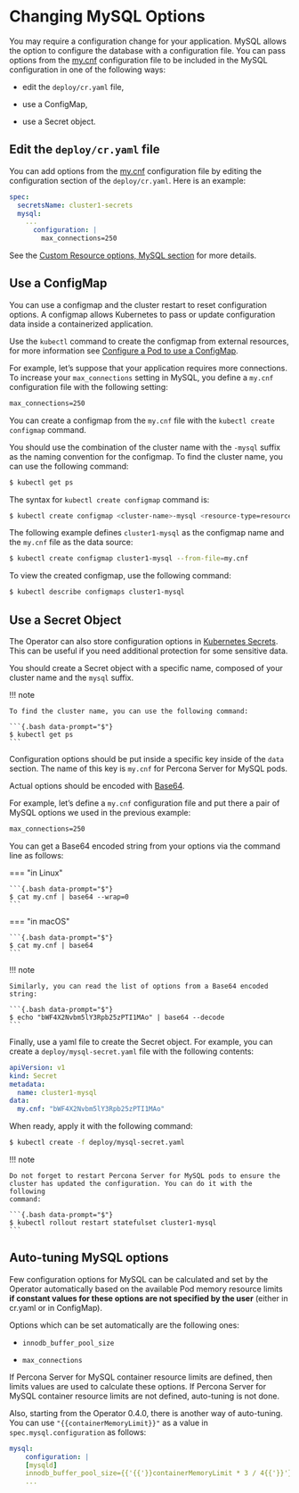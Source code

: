 # Changing MySQL Options

You may require a configuration change for your application. MySQL
allows the option to configure the database with a configuration file.
You can pass options from the
[my.cnf](https://dev.mysql.com/doc/refman/8.0/en/option-files.html)
configuration file to be included in the MySQL configuration in one of the
following ways:

* edit the `deploy/cr.yaml` file,

* use a ConfigMap,

* use a Secret object.

## Edit the `deploy/cr.yaml` file

You can add options from the
[my.cnf](https://dev.mysql.com/doc/refman/8.0/en/option-files.html)
configuration file by editing the configuration section of the
`deploy/cr.yaml`. Here is an example:

```yaml
spec:
  secretsName: cluster1-secrets
  mysql:
    ...
      configuration: |
        max_connections=250
```

See the [Custom Resource options, MySQL section](operator.md#operator-mysql-section)
for more details.

## Use a ConfigMap

You can use a configmap and the cluster restart to reset configuration
options. A configmap allows Kubernetes to pass or update configuration
data inside a containerized application.

Use the `kubectl` command to create the configmap from external
resources, for more information see [Configure a Pod to use a
ConfigMap](https://kubernetes.io/docs/tasks/configure-pod-container/configure-pod-configmap/#create-a-configmap).

For example, let’s suppose that your application requires more
connections. To increase your `max_connections` setting in MySQL, you
define a `my.cnf` configuration file with the following setting:

```default
max_connections=250
```

You can create a configmap from the `my.cnf` file with the
`kubectl create configmap` command.

You should use the combination of the cluster name with the `-mysql`
suffix as the naming convention for the configmap. To find the cluster
name, you can use the following command:

```{.bash data-prompt="$"}
$ kubectl get ps
```

The syntax for `kubectl create configmap` command is:

```{.bash data-prompt="$"}
$ kubectl create configmap <cluster-name>-mysql <resource-type=resource-name>
```

The following example defines `cluster1-mysql` as the configmap name and the
`my.cnf` file as the data source:

```{.bash data-prompt="$"}
$ kubectl create configmap cluster1-mysql --from-file=my.cnf
```

To view the created configmap, use the following command:

```{.bash data-prompt="$"}
$ kubectl describe configmaps cluster1-mysql
```

## Use a Secret Object

The Operator can also store configuration options in [Kubernetes Secrets](https://kubernetes.io/docs/concepts/configuration/secret/).
This can be useful if you need additional protection for some sensitive data.

You should create a Secret object with a specific name, composed of your cluster
name and the `mysql` suffix.

!!! note

    To find the cluster name, you can use the following command:

    ```{.bash data-prompt="$"}
    $ kubectl get ps
    ```

Configuration options should be put inside a specific key inside of the `data`
section. The name of this key is `my.cnf` for Percona Server for MySQL pods.

Actual options should be encoded with [Base64](https://en.wikipedia.org/wiki/Base64).

For example, let’s define a `my.cnf` configuration file and put there a pair
of MySQL options we used in the previous example:

```default
max_connections=250
```

You can get a Base64 encoded string from your options via the command line as
follows:

=== "in Linux"

    ```{.bash data-prompt="$"}
    $ cat my.cnf | base64 --wrap=0
    ```

=== "in macOS"

    ```{.bash data-prompt="$"}
    $ cat my.cnf | base64
    ```

!!! note

    Similarly, you can read the list of options from a Base64 encoded
    string:

    ```{.bash data-prompt="$"}
    $ echo "bWF4X2Nvbm5lY3Rpb25zPTI1MAo" | base64 --decode
    ```

Finally, use a yaml file to create the Secret object. For example, you can
create a `deploy/mysql-secret.yaml` file with the following contents:

```yaml
apiVersion: v1
kind: Secret
metadata:
  name: cluster1-mysql
data:
  my.cnf: "bWF4X2Nvbm5lY3Rpb25zPTI1MAo"
```

When ready, apply it with the following command:

```{.bash data-prompt="$"}
$ kubectl create -f deploy/mysql-secret.yaml
```

!!! note

    Do not forget to restart Percona Server for MySQL pods to ensure the
    cluster has updated the configuration. You can do it with the following
    command:

    ```{.bash data-prompt="$"}
    $ kubectl rollout restart statefulset cluster1-mysql
    ```

## Auto-tuning MySQL options

Few configuration options for MySQL can be calculated and set by the Operator
automatically based on the available Pod memory resource limits
**if constant values for these options are not specified by the user** (either
in cr.yaml or in ConfigMap).

Options which can be set automatically are the following ones:

* `innodb_buffer_pool_size`

* `max_connections`

If Percona Server for MySQL container resource limits are defined, then limits
values are used to calculate these options. If Percona Server for MySQL
container resource limits are not defined, auto-tuning is not done.

Also, starting from the Operator 0.4.0, there is another way of auto-tuning.
You can use `"{{containerMemoryLimit}}"` as a value in `spec.mysql.configuration`
as follows:

```yaml
mysql:
    configuration: |
    [mysqld]
    innodb_buffer_pool_size={{'{{'}}containerMemoryLimit * 3 / 4{{'}}'}}
    ...
```

